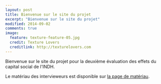 ```yaml
---
layout: post
title: Bienvenue sur le site du projet
excerpt: "Bienvenue sur le site du projet"
modified: 2014-09-02
comments: true
image:
  feature: texture-feature-05.jpg
  credit: Texture Lovers
  creditlink: http://texturelovers.com
---
```



Bienvenue sur le site du projet pour la deuxième évaluation des effets du capital social de l'INDH.

Le matériau des intervieweurs est disponible sur [la page de matériau](/materiau).
